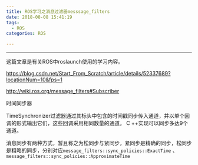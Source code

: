 ```yaml
---
title: ROS学习之消息过滤器messsage_filters
date: 2018-08-08 15:41:19
tags:
  - ROS
categories: ROS

---
```


-----

这篇文章是有关ROS中roslaunch使用的学习内容。

<!--more-->

https://blog.csdn.net/Start_From_Scratch/article/details/52337689?locationNum=10&fps=1

http://wiki.ros.org/message_filters#Subscriber

时间同步器

TimeSynchronizer过滤器通过其标头中包含的时间戳同步传入通道，并以单个回调的形式输出它们，这些回调采用相同数量的通道。 C ++实现可以同步多达9个通道。

消息同步有两种方式，暂且称之为松同步与紧同步，紧同步是精确的同步，松同步是粗略的同步，分别对应`message_filters::sync_policies::ExactTime` 、`message_filters::sync_policies::ApproximateTime` 